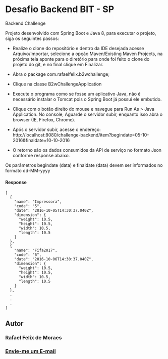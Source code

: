 # Desafio Backend BIT - SP

Backend Challenge

Projeto desenvolvido com Spring Boot e Java 8, para executar o projeto, siga os seguintes passos:

- Realize o clone do repositório e dentro da IDE desejada acesse Arquivo/Importar, selecione a opção Maven/Existing Maven Projects, na próxima tela aponte para o diretório para onde foi feito o clone do projeto do git, e no final clique em Finalizar. 

- Abra o package com.rafaelfelix.b2wchallenge; 

- Clique na classe B2wChallengeApplication 

- Execute o programa como se fosse um aplicativo Java, não é necessário instalar o Tomcat pois o Spring Boot já possui ele embutido. 

- Clique com o botão direito do mouse  e navegue para Run As > Java Application. No console, Aguarde o servidor subir, enquanto isso abra o browser (IE, Firefox, Chrome). 

- Após o servidor subir, acesse o endereço: http://localhost:8080/challenge-backend/item?begindate=05-10-2016&finaldate=10-10-2016

- O retorno são os dados consumidos da API de serviço no formato Json conforme response abaixo.

Os parâmetros begindate (data) e finaldate (data) devem ser informados no formato dd-MM-yyyy

#### Response
```
[
  {
    "name": "Impressora",
    "code": "5",
    "date": "2016-10-05T14:30:37.040Z",
    "dimension": {
      "weight": 10.5,
      "height": 10.5,
      "width": 10.5,
      "length": 10.5
    }
  },
  {
    "name": "Fifa2017",
    "code": "6",
    "date": "2016-10-06T14:30:37.040Z",
    "dimension": {
      "weight": 10.5,
      "height": 10.5,
      "width": 10.5,
      "length": 10.5
    }
  },
  .
  .
  .
]
```

## Autor

### Rafael Felix de Moraes

### <a href="mailto:rafaelfelix1433@gmail.com?Subject=Java%20B2W" target="_top">Envie-me um E-mail</a>


